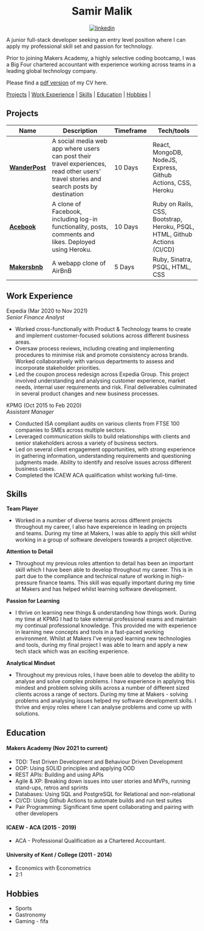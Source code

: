 
<h1 align="center"> Samir Malik </h1>

<div align="center">
 <a href="https://www.linkedin.com/in/samirmalik3000/">
    <img alt="linkedin" title="My LinkedIn Page" src="https://img.shields.io/badge/LinkedIn-0077B5?style=for-the-badge&logo=linkedin&logoColor=white"></a>

</div>

A junior full-stack developer seeking an entry level position where I can apply my professional skill set and passion for technology. 

Prior to joining Makers Academy, a highly selective coding bootcamp,  I was a Big Four chartered accountant with experience working across teams in a leading global technology company. 

Please find a [pdf version](https://docs.google.com/document/d/1EJOoCcIJob_1NkKgaRtXO5gRCLzXGvnRdn9VNmq2kEs/edit?usp=sharing) of my CV here. 

[Projects](#projects) |  [Work Experience](#work-experience) | [Skills](#skills) | [Education](#education) | [Hobbies](#hobbies) |  

## Projects

| Name                         | Description        | Timeframe             | Tech/tools            |
| ---------------------------- | -----------------   | --------------                | -----------------     |
| **[WanderPost](https://github.com/smm3000/travel-log)**  | A social media web app where users can post their travel experiences, read other users' travel stories and search posts by destination |  10 Days   |  React, MongoDB, NodeJS, Express, Github Actions, CSS, Heroku    |
| **[Acebook](https://github.com/smm3000/acebook-CHATS)**| A clone of Facebook, including log-in functionality, posts, comments and likes. Deployed using Heroku. |  10 Days  |  Ruby on Rails, CSS, Bootstrap, Heroku, PSQL, HTML, Github Actions (CI/CD)  |
| **[Makersbnb](https://github.com/smm3000/MakersBNB5)**  |  A webapp clone of AirBnB  |  5 Days   |  Ruby, Sinatra, PSQL, HTML, CSS  |

## Work Experience

Expedia (Mar 2020 to Nov 2021)  
*Senior Finance Analyst*

* Worked cross-functionally with Product & Technology teams to create and implement customer-focused solutions across different business areas.
* Oversaw process reviews, including creating and implementing procedures to minimise risk and promote consistency across brands. Worked collaboratively with various departments to assess and incorporate stakeholder priorities.
* Led the coupon process redesign across Expedia Group. This project involved understanding and analysing customer experience, market needs, internal user requirements and risk. Final deliverables culminated in several product changes and new business processes. 


KPMG (Oct 2015 to Feb 2020)  
*Assistant Manager*

* Conducted ISA compliant audits on various clients from FTSE 100 companies to SMEs across multiple sectors. 
* Leveraged communication skills to build relationships with clients and senior stakeholders across a variety of business sectors. 
* Led on several client engagement opportunities, with strong experience in gathering information, understanding requirements and questioning judgments made. Ability to identify and resolve issues across different business cases.
* Completed the ICAEW ACA qualification whilst working full-time. 


## Skills

 **Team Player**

* Worked in a number of diverse teams across different projects throughout my career, I also have expereience in leading on projects and teams. During my time at Makers, I was able to apply this skill whilst working in a group of software developers towards a project objective.

**Attention to Detail**

* Throughout my previous roles attention to detail has been an important skill which I have been able to develop throughout my career. This is in part due to the compliance and technical nature of working in high-pressure finance teams. This skill was equally important during my time at Makers and has helped whilst learning software development. 

**Passion for Learning**

* I thrive on learning new things & understanding how things work. During my time at KPMG I had to take external professional exams and maintain my continual professional knowledge. This provided me with experience in learning new concepts and tools in a fast-paced working environment. Whilst at Makers I've enjoyed learning new technologies and tools, during my final project I was able to learn and apply a new tech stack which was an exciting experience.

**Analytical Mindset**

* Throughout my previous roles, I have been able to develop the ability to analyse and solve complex problems. I have experience in applying this mindest and problem solving skills across a number of different sized clients across a range of sectors. During my time at Makers - solving problems and analysing issues helped my software development skills. I thrive and enjoy roles where I can analyse problems and come up with solutions. 

## Education

#### Makers Academy (Nov 2021 to current)
- TDD: Test Driven Development and Behaviour Driven Development
- OOP: Using SOLID principles and applying OOD
- REST APIs: Building and using APIs
- Agile & XP: Breaking down issues into user stories and MVPs, running stand-ups, retros and sprints
- Databases: Using SQL and PostgreSQL for Relational and non-relational
- CI/CD: Using Github Actions to automate builds and run test suites
- Pair Programming: Significant time spent collaborating and pairing with other developers

#### ICAEW - ACA (2015 - 2019)

- ACA - Professional Qualification as a Chartered Accountant.

#### University of Kent / College (2011 - 2014)

- Economics with Econometrics 
- 2:1 

## Hobbies

- Sports
- Gastronomy
- Gaming - fifa
